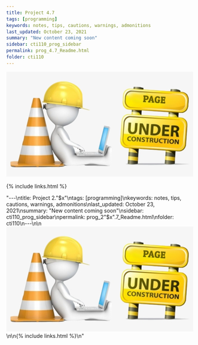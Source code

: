 ```yaml
---
title: Project 4.7
tags: [programming]
keywords: notes, tips, cautions, warnings, admonitions
last_updated: October 23, 2021
summary: "New content coming soon"
sidebar: cti110_prog_sidebar
permalink: prog_4.7_Readme.html
folder: cti110
---
```


![under construction](../../images/new-content-coming-soon-web-page-is-under.png)

{% include links.html %}

"---\ntitle: Project 2."$x"\ntags: [programming]\nkeywords: notes, tips, cautions, warnings, admonitions\nlast_updated: October 23, 2021\nsummary: "New content coming soon"\nsidebar: cti110_prog_sidebar\npermalink: prog_2"$x".7_Readme.html\nfolder: cti110\n---\n\n![under construction](../../images/new-content-coming-soon-web-page-is-under.png)\n\n{% include links.html %}\n"
